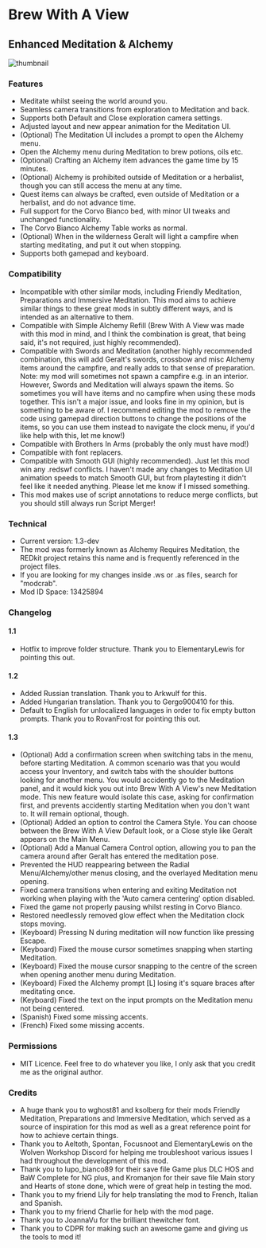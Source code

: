 # Brew With A View
## Enhanced Meditation & Alchemy

![thumbnail](https://github.com/user-attachments/assets/1de3414e-160d-4e22-b70e-a69483d138d0)

### Features
- Meditate whilst seeing the world around you.
- Seamless camera transitions from exploration to Meditation and back.
- Supports both Default and Close exploration camera settings.
- Adjusted layout and new appear animation for the Meditation UI.
- (Optional) The Meditation UI includes a prompt to open the Alchemy menu.
- Open the Alchemy menu during Meditation to brew potions, oils etc.
- (Optional) Crafting an Alchemy item advances the game time by 15 minutes.
- (Optional) Alchemy is prohibited outside of Meditation or a herbalist, though you can still access the menu at any time.
- Quest items can always be crafted, even outside of Meditation or a herbalist, and do not advance time.
- Full support for the Corvo Bianco bed, with minor UI tweaks and unchanged functionality.
- The Corvo Bianco Alchemy Table works as normal.
- (Optional) When in the wilderness Geralt will light a campfire when starting meditating, and put it out when stopping.
- Supports both gamepad and keyboard.

### Compatibility
- Incompatible with other similar mods, including Friendly Meditation, Preparations and Immersive Meditation. This mod aims to achieve similar things to these great mods in subtly different ways, and is intended as an alternative to them.
- Compatible with Simple Alchemy Refill (Brew With A View was made with this mod in mind, and I think the combination is great, that being said, it's not required, just highly recommended).
- Compatible with Swords and Meditation (another highly recommended combination, this will add Geralt's swords, crossbow and misc Alchemy items around the campfire, and really adds to that sense of preparation. Note: my mod will sometimes not spawn a campfire e.g. in an interior. However, Swords and Meditation will always spawn the items. So sometimes you will have items and no campfire when using these mods together. This isn't a major issue, and looks fine in my opinion, but is something to be aware of. I recommend editing the mod to remove the code using gamepad direction buttons to change the positions of the items, so you can use them instead to navigate the clock menu, if you'd like help with this, let me know!)
- Compatible with Brothers In Arms (probably the only must have mod!)
- Compatible with font replacers.
- Compatible with Smooth GUI (highly recommended). Just let this mod win any .redswf conflicts. I haven't made any changes to Meditation UI animation speeds to match Smooth GUI, but from playtesting it didn't feel like it needed anything. Please let me know if I missed something.
- This mod makes use of script annotations to reduce merge conflicts, but you should still always run Script Merger!

### Technical
- Current version: 1.3-dev
- The mod was formerly known as Alchemy Requires Meditation, the REDkit project retains this name and is frequently referenced in the project files.
- If you are looking for my changes inside .ws or .as files, search for "modcrab".
- Mod ID Space: 13425894

### Changelog
#### 1.1
- Hotfix to improve folder structure. Thank you to ElementaryLewis for pointing this out.
#### 1.2
- Added Russian translation. Thank you to Arkwulf for this.
- Added Hungarian translation. Thank you to Gergo900410 for this.
- Default to English for unlocalized languages in order to fix empty button prompts. Thank you to RovanFrost for pointing this out.
#### 1.3
- (Optional) Add a confirmation screen when switching tabs in the menu, before starting Meditation. A common scenario was that you would access your Inventory, and switch tabs with the shoulder buttons looking for another menu. You would accidently go to the Meditation panel, and it would kick you out into Brew With A View's new Meditation mode. This new feature would isolate this case, asking for confirmation first, and prevents accidently starting Meditation when you don't want to. It will remain optional, though.
- (Optional) Added an option to control the Camera Style. You can choose between the Brew With A View Default look, or a Close style like Geralt appears on the Main Menu.
- (Optional) Add a Manual Camera Control option, allowing you to pan the camera around after Geralt has entered the meditation pose.
- Prevented the HUD reappearing between the Radial Menu/Alchemy/other menus closing, and the overlayed Meditation menu opening.
- Fixed camera transitions when entering and exiting Meditation not working when playing with the 'Auto camera centering' option disabled.
- Fixed the game not properly pausing whilst resting in Corvo Bianco.
- Restored needlessly removed glow effect when the Meditation clock stops moving.
- (Keyboard) Pressing N during meditation will now function like pressing Escape.
- (Keyboard) Fixed the mouse cursor sometimes snapping when starting Meditation.
- (Keyboard) Fixed the mouse cursor snapping to the centre of the screen when opening another menu during Meditation.
- (Keyboard) Fixed the Alchemy prompt [L] losing it's square braces after meditating once.
- (Keyboard) Fixed the text on the input prompts on the Meditation menu not being centered.
- (Spanish) Fixed some missing accents.
- (French) Fixed some missing accents.


### Permissions
- MIT Licence. Feel free to do whatever you like, I only ask that you credit me as the original author.

### Credits
- A huge thank you to wghost81 and ksolberg for their mods Friendly Meditation, Preparations and Immersive Meditation, which served as a source of inspiration for this mod as well as a great reference point for how to achieve certain things.
- Thank you to Aeltoth, Spontan, Focusnoot and ElementaryLewis on the Wolven Workshop Discord for helping me troubleshoot various issues I had throughout the development of this mod.
- Thank you to lupo_bianco89 for their save file Game plus DLC HOS and BaW Complete for NG plus, and Kromanjon for their save file Main story and Hearts of stone done, which were of great help in testing the mod.
- Thank you to my friend Lily for help translating the mod to French, Italian and Spanish.
- Thank you to my friend Charlie for help with the mod page.
- Thank you to JoannaVu for the brilliant thewitcher font.
- Thank you to CDPR for making such an awesome game and giving us the tools to mod it!
